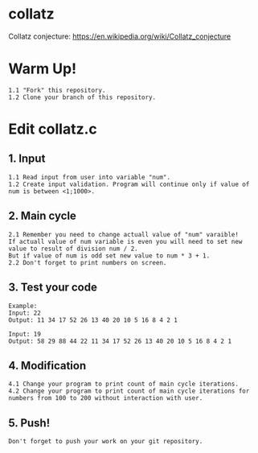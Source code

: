 # collatz
Collatz conjecture: https://en.wikipedia.org/wiki/Collatz_conjecture

# Warm Up!
    1.1 "Fork" this repository. 
    1.2 Clone your branch of this repository.
    
# Edit collatz.c

## 1. Input
    1.1 Read input from user into variable "num".
    1.2 Create input validation. Program will continue only if value of num is between <1;1000>.

## 2. Main cycle
    2.1 Remember you need to change actuall value of "num" varaible!
    If actuall value of num variable is even you will need to set new value to result of division num / 2.
    But if value of num is odd set new value to num * 3 + 1.
    2.2 Don't forget to print numbers on screen.

## 3. Test your code
    Example:
    Input: 22
    Output: 11 34 17 52 26 13 40 20 10 5 16 8 4 2 1

    Input: 19
    Output: 58 29 88 44 22 11 34 17 52 26 13 40 20 10 5 16 8 4 2 1

## 4. Modification
    4.1 Change your program to print count of main cycle iterations.
    4.2 Change your program to print count of main cycle iterations for numbers from 100 to 200 without interaction with user.
## 5. Push!
    Don't forget to push your work on your git repository.
